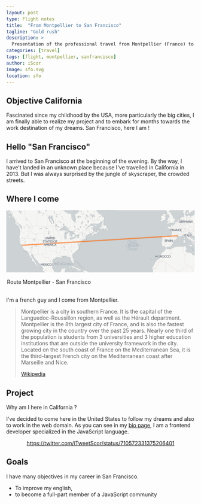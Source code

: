 ```yaml
---
layout: post
type: Flight notes
title:  "From Montpellier to San Francisco"
tagline: "Gold rush"
description: >
  Presentation of the professional travel from Montpellier (France) to San Francisco (USA)
categories: [travel]
tags: [flight, montpellier, sanfrancisco]
author: iScor
image: sfo.svg
location: sfo
---
```


## Objective California

Fascinated since my childhood by the USA, more particularly the big cities, I am finally able to realize my project and to embark for months towards the work destination of my dreams. San Francisco, here I am !

## Hello "San Francisco"

I arrived to San Francisco at the beginning of the evening. By the way, I have't landed in an unknown place because I've travelled in California in 2013. But I was always surprised by the jungle of skyscraper, the crowded streets.

## Where I come

![Map from Montpellier to San Francisco](/assets/images/map__sfo-mpl.png)
<legend class="mark text-xs-center">Route Montpellier - San Francisco</legend>

<br />

I'm a french guy and I come from Montpellier.

<blockquote class="post-blockquote">
<p>
Montpellier is a city in southern France. It is the capital of the Languedoc-Roussillon region, as well as the Hérault department. Montpellier is the 8th largest city of France, and is also the fastest growing city in the country over the past 25 years. Nearly one third of the population is students from 3 universities and 3 higher education institutions that are outside the university framework in the city. Located on the south coast of France on the Mediterranean Sea, it is the third-largest French city on the Mediterranean coast after Marseille and Nice.
</p>
<a href="https://en.wikipedia.org/wiki/Montpellier" target="_blank" class="blockquote-author">Wikipedia</a>
</blockquote>


## Project

Why am I here in California ?

I've decided to come here in the United States to follow my dreams and also to work in the web domain. As you can see in my <a href="/about.html">bio page</a>, I am a frontend developer specialized in the JavaScript language.

<center>

  https://twitter.com/iTweetScor/status/710572331375206401

</center>

## Goals

I have many objectives in my career in San Francisco.

* To improve my english,
* to become a full-part member of a JavaScript community
